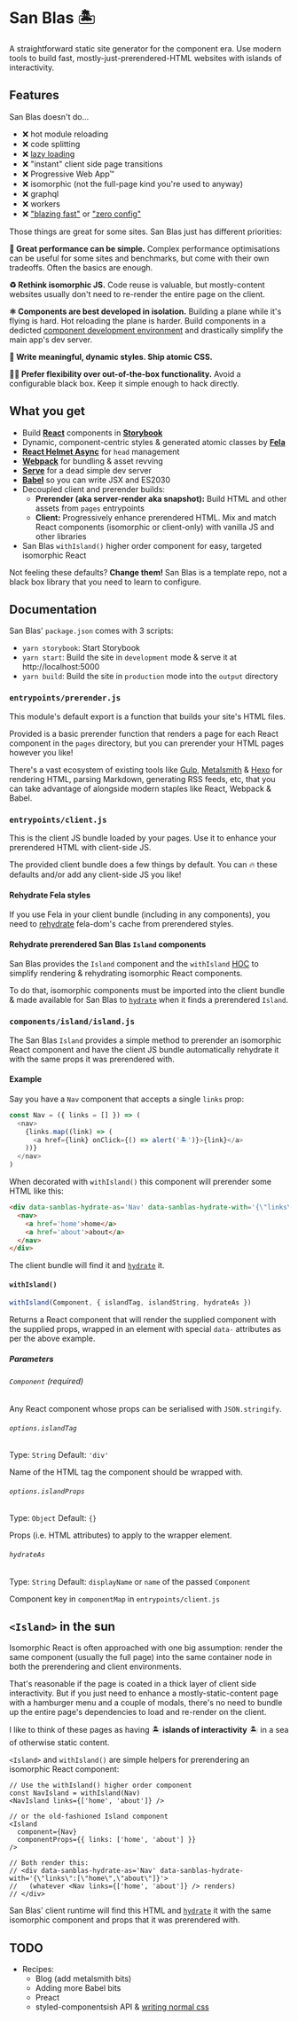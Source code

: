 # San Blas 🏝

A straightforward static site generator for the component era. Use modern tools to build fast, mostly-just-prerendered-HTML websites with islands of interactivity.

## Features

San Blas doesn't do…

- ❌ hot module reloading
- ❌ code splitting
- ❌ [lazy loading](https://www.bensmithett.com/an-argument-against-lazy-loading/)
- ❌ "instant" client side page transitions
- ❌ Progressive Web App™
- ❌ isomorphic (not the full-page kind you're used to anyway)
- ❌ graphql
- ❌ workers
- ❌ ["blazing fast"](https://github.com/search?q=blazing+fast) or ["zero config"](https://github.com/search?q=zero+config)

Those things are great for some sites. San Blas just has different priorities:

**🚀 Great performance can be simple.**
Complex performance optimisations can be useful for some sites and benchmarks, but come with their own tradeoffs. Often the basics are enough.

**♻️ Rethink isomorphic JS.**
Code reuse is valuable, but mostly-content websites usually don't need to re-render the entire page on the client.

**⚛️ Components are best developed in isolation.**
Building a plane while it's flying is hard. Hot reloading the plane is harder. Build components in a dedicted [component development environment](https://storybook.js.org/) and drastically simplify the main app's dev server.

**🧬 Write meaningful, dynamic styles. Ship atomic CSS.**

**🤷‍♀️ Prefer flexibility over out-of-the-box functionality.** Avoid a configurable black box. Keep it simple enough to hack directly.

## What you get

- Build **[React](https://reactjs.org/)** components in **[Storybook](https://storybook.js.org/)**
- Dynamic, component-centric styles & generated atomic classes by **[Fela](http://fela.js.org/)**
- **[React Helmet Async](https://github.com/staylor/react-helmet-async/)** for `head` management
- **[Webpack](https://webpack.js.org/)** for bundling & asset revving
- **[Serve](https://github.com/zeit/serve)** for a dead simple dev server
- **[Babel](https://babeljs.io/)** so you can write JSX and ES2030
- Decoupled client and prerender builds:
  - **Prerender (aka server-render aka snapshot):** Build HTML and other assets from `pages` entrypoints
  - **Client:** Progressively enhance prerendered HTML. Mix and match React components (isomorphic or client-only) with vanilla JS and other libraries
- San Blas `withIsland()` higher order component for easy, targeted isomorphic React

Not feeling these defaults? **Change them!** San Blas is a template repo, not a black box library that you need to learn to configure.

## Documentation

San Blas' `package.json` comes with 3 scripts:

- `yarn storybook`: Start Storybook
- `yarn start`: Build the site in `development` mode & serve it at http://localhost:5000
- `yarn build`: Build the site in `production` mode into the `output` directory

### `entrypoints/prerender.js`

This module's default export is a function that builds your site's HTML files.

Provided is a basic prerender function that renders a page for each React component in the `pages` directory, but you can prerender your HTML pages however you like!

There's a vast ecosystem of existing tools like [Gulp](https://gulpjs.com/), [Metalsmith](https://metalsmith.io/) & [Hexo](https://hexo.io/) for rendering HTML, parsing Markdown, generating RSS feeds, etc, that you can take advantage of alongside modern staples like React, Webpack & Babel.

### `entrypoints/client.js`

This is the client JS bundle loaded by your pages. Use it to enhance your prerendered HTML with client-side JS.

The provided client bundle does a few things by default. You can 🔥 these defaults and/or add any client-side JS you like!

#### Rehydrate Fela styles

If you use Fela in your client bundle (including in any components), you need to [rehydrate](https://fela.js.org/docs/api/fela-dom/rehydrate.html) fela-dom's cache from prerendered styles.

#### Rehydrate prerendered San Blas `Island` components

San Blas provides the `Island` component and the `withIsland` [HOC](https://reactjs.org/docs/higher-order-components.html) to simplify rendering & rehydrating isomorphic React components.

To do that, isomorphic components must be imported into the client bundle & made available for San Blas to [`hydrate`](https://reactjs.org/docs/react-dom.html#hydrate) when it finds a prerendered `Island`.

### `components/island/island.js`

The San Blas `Island` provides a simple method to prerender an isomorphic React component and have the client JS bundle automatically rehydrate it with the same props it was prerendered with.

#### Example

Say you have a `Nav` component that accepts a single `links` prop:

```js
const Nav = ({ links = [] }) => (
  <nav>
    {links.map((link) => (
      <a href={link} onClick={() => alert('🏝')}>{link}</a>
    ))}
  </nav>
)
```

When decorated with `withIsland()` this component will prerender some HTML like this:

```html
<div data-sanblas-hydrate-as='Nav' data-sanblas-hydrate-with='{\"links\":[\"home\",\"about\"]}'>
  <nav>
    <a href='home'>home</a>
    <a href='about'>about</a>
  </nav>
</div>
```

The client bundle will find it and [`hydrate`](https://reactjs.org/docs/react-dom.html#hydrate) it.

#### `withIsland()`

```js
withIsland(Component, { islandTag, islandString, hydrateAs })
```

Returns a React component that will render the supplied component with the supplied props, wrapped in an element with special `data-` attributes as per the above example.

##### Parameters

###### `Component` (required)

Any React component whose props can be serialised with `JSON.stringify`.

###### `options.islandTag` 

Type: `String`
Default: `'div'`

Name of the HTML tag the component should be wrapped with.

###### `options.islandProps`

Type: `Object`
Default: `{}`

Props (i.e. HTML attributes) to apply to the wrapper element.

###### `hydrateAs`

Type: `String`
Default: `displayName` or `name` of the passed `Component`

Component key in `componentMap` in `entrypoints/client.js`


## `<Island>` in the sun

Isomorphic React is often approached with one big assumption: render the same component (usually the full page) into the same container node in both the prerendering and client environments.

That's reasonable if the page is coated in a thick layer of client side interactivity. But if you just need to enhance a mostly-static-content page with a hamburger menu and a couple of modals, there's no need to bundle up the entire page's dependencies to load and re-render on the client.

I like to think of these pages as having 🏝 **islands of interactivity** 🏝 in a sea of otherwise static content.

`<Island>` and `withIsland()` are simple helpers for prerendering an isomorphic React component:

```es6
// Use the withIsland() higher order component
const NavIsland = withIsland(Nav)
<NavIsland links={['home', 'about']} />

// or the old-fashioned Island component
<Island
  component={Nav}
  componentProps={{ links: ['home', 'about'] }}
/>

// Both render this:
// <div data-sanblas-hydrate-as='Nav' data-sanblas-hydrate-with='{\"links\":[\"home\",\"about\"]}'>
//   (whatever <Nav links={['home', 'about']} /> renders)
// </div>
```

San Blas' client runtime will find this HTML and [`hydrate`](https://reactjs.org/docs/react-dom.html#hydrate) it with the same isomorphic component and props that it was prerendered with.


## TODO
- Recipes:
  - Blog (add metalsmith bits)
  - Adding more Babel bits
  - Preact
  - styled-componentsish API & [writing normal css](https://github.com/jxnblk/css-to-object)